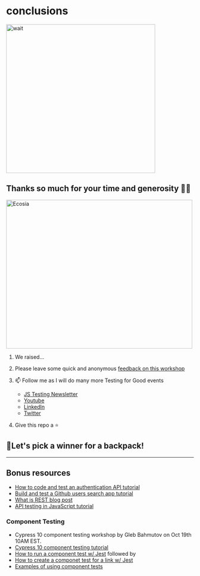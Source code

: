 # conclusions

<img alt="wait" src="https://media.giphy.com/media/fX1JmOTb65KbdDYuGn/giphy.gif" alt="wait" width="400"/>

## Thanks so much for your time and generosity 🙌👏

<img width="500" height="400" alt="Ecosia" src="https://user-images.githubusercontent.com/2136245/165755056-82ef47b0-df56-497e-a546-8792a5227ffd.png">

1. We raised...
2. Please leave some quick and anonymous [feedback on this workshop](https://docs.google.com/forms/d/e/1FAIpQLSes4ft4_0JGFQnMB5Tj2L6J3-IWLX2jqyRIc7ejrDlLiCfIyg/viewform?usp=sf_link)
3. 📫 Follow me as I will do many more Testing for Good events

   - [JS Testing Newsletter](https://ultimateqa.ck.page/js-testing-tips)
   - [Youtube](https://youtube.com/ultimateqa)
   - [LinkedIn](https://www.linkedin.com/in/nikolayadvolodkin/)
   - [Twitter](https://twitter.com/Nikolay_A00)

4. Give this repo a ⭐

## 💃Let's pick a winner for a backpack!

---

## Bonus resources

- [How to code and test an authentication API tutorial](https://youtu.be/klIAT82UtVs)
- [Build and test a Github users search app tutorial](https://youtu.be/EvZ6pjgYA38)
- [What is REST blog post](https://restfulapi.net/)
- [API testing in JavaScript tutorial](https://testautomationu.applitools.com/javascript-api-testing/)

### Component Testing

- Cypress 10 component testing workshop by Gleb Bahmutov on Oct 19th 10AM EST.
- [Cypress 10 component testing tutorial](https://youtu.be/aNqLTG1fya4)
- [How to run a component test w/ Jest](https://youtu.be/VQLf1pLWDjc?t=166) followed by
- [How to create a componet test for a link w/ Jest](https://youtu.be/VQLf1pLWDjc?t=821)
- [Examples of using component tests](https://github.com/nadvolod/testing-best-practices#testing-a-button)